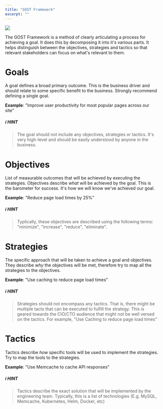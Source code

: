 ```yaml
---
title: "GOST Framework"
excerpt: ""
---
```

![](/images/3feff88-ghost.png)



The GOST Framework is a method of clearly articulating a process for achieving a goal. It does this by decomposing it into it's various parts. It helps distinguish between the objectives, strategies and tactics so that relevant stakeholders can focus on what's relevant to them. 


# Goals

A goal defines a broad primary outcome. This is the business driver and should relate to some specific benefit to the business. Strongly recommend defining a single goal.

**Example**: "Improve user productivity for most popular pages across our site"

##### :information_source: HINT
> The goal should not include any objectives, strategies or tactics. It's very high-level and should be easily understood by anyone in the business.

# Objectives

List of measurable outcomes that will be achieved by executing the strategies. Objectives describe *what* will be achieved by the goal. This is the barometer for success. It's how we will know we've achieved our goal.

**Example**: "Reduce page load times by 25%"

##### :information_source: HINT
> Typlically, these objectives are described using the following terms: "minimize", "increase", "reduce", "eliminate".

# Strategies

The specific approach that will be taken to achieve a goal and objectives. They describe *why* the objectives will be met, therefore try to map all the strategies to the objectives.

**Example**: "Use caching to reduce page load times"

##### :information_source: HINT
> Strategies should not encompass any tactics. That is, there might be multiple tacts that can be executed to fulfill the strategy. This is geared towards the CIO/CTO audience that might not be well versed on the tactics. For example, "Use Caching to reduce page load times"

# Tactics

Tactics describe *how* specific tools will be used to implement the strategies. Try to map the tools to the strategies.

**Example**: "Use Memcache to cache API responses"

##### :information_source: HINT
> Tactics describe the exact solution that will be implemented by the engineering team. Typically, this is a list of technologies (E.g. MySQL, Memcache, Kubernetes, Helm, Docker, etc)
